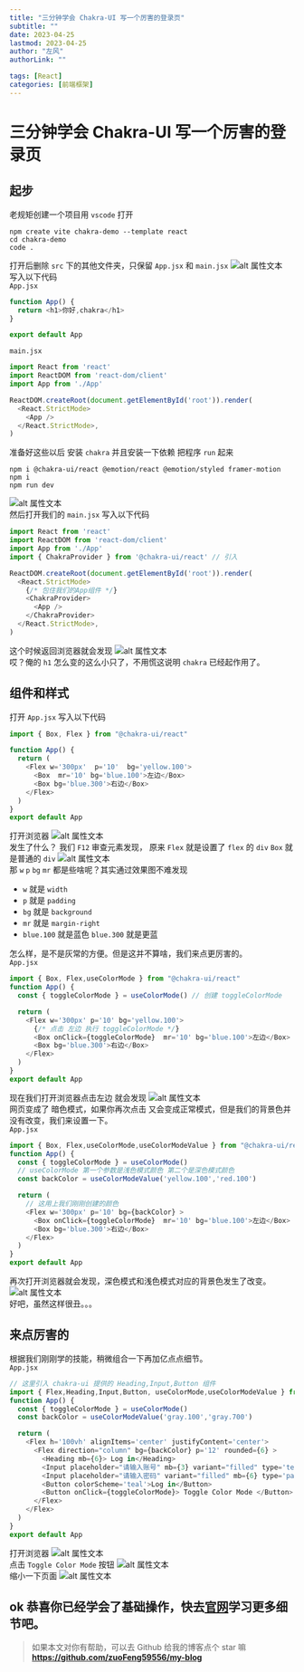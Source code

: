 ```yaml
---
title: "三分钟学会 Chakra-UI 写一个厉害的登录页"
subtitle: ""
date: 2023-04-25
lastmod: 2023-04-25
author: "左风"
authorLink: ""

tags: [React]
categories: [前端框架]
---
```


# 三分钟学会 Chakra-UI 写一个厉害的登录页
## 起步
老规矩创建一个项目用 `vscode` 打开
```
npm create vite chakra-demo --template react
cd chakra-demo
code .
```
打开后删除 `src` 下的其他文件夹，只保留 `App.jsx` 和 `main.jsx` 
![alt 属性文本](./image/1.png)   
写入以下代码   
`App.jsx`
```js
function App() {
  return <h1>你好,chakra</h1>
}

export default App

```
`main.jsx`
```js
import React from 'react'
import ReactDOM from 'react-dom/client'
import App from './App'

ReactDOM.createRoot(document.getElementById('root')).render(
  <React.StrictMode>
    <App />
  </React.StrictMode>,
)
```
准备好这些以后 安装 `chakra` 并且安装一下依赖 把程序 `run` 起来
```
npm i @chakra-ui/react @emotion/react @emotion/styled framer-motion
npm i
npm run dev
```
![alt 属性文本](./image/2.png)   
然后打开我们的  `main.jsx` 写入以下代码
```js
import React from 'react'
import ReactDOM from 'react-dom/client'
import App from './App'
import { ChakraProvider } from '@chakra-ui/react' // 引入

ReactDOM.createRoot(document.getElementById('root')).render(
  <React.StrictMode>
    {/* 包住我们的App组件 */}
    <ChakraProvider> 
      <App />
    </ChakraProvider>
  </React.StrictMode>,
)
```
这个时候返回浏览器就会发现 
![alt 属性文本](./image/3.png)   
哎？俺的 `h1` 怎么变的这么小只了，不用慌这说明 `chakra` 已经起作用了。

## 组件和样式
打开 `App.jsx` 写入以下代码
```js
import { Box, Flex } from "@chakra-ui/react"

function App() {
  return (
    <Flex w='300px'  p='10'  bg='yellow.100'>
      <Box  mr='10' bg='blue.100'>左边</Box>
      <Box bg='blue.300'>右边</Box>
    </Flex>
  )
}
export default App
```
打开浏览器
![alt 属性文本](./image/4.png)   
发生了什么？ 我们 `F12` 审查元素发现， 原来 `Flex` 就是设置了 `flex` 的 `div` `Box` 就是普通的 `div`
![alt 属性文本](./image/5.png)   
那 `w` `p` `bg` `mr` 都是些啥呢？其实通过效果图不难发现
- `w` 就是 `width`
- `p` 就是 `padding`
- `bg` 就是 `background`
- `mr` 就是 `margin-right`
- `blue.100` 就是蓝色  `blue.300` 就是更蓝

怎么样，是不是灰常的方便。但是这并不算啥，我们来点更厉害的。   
`App.jsx`
```js
import { Box, Flex,useColorMode } from "@chakra-ui/react"
function App() {
  const { toggleColorMode } = useColorMode() // 创建 toggleColorMode

  return (
    <Flex w='300px' p='10' bg='yellow.100'>
      {/* 点击 左边 执行 toggleColorMode */}
      <Box onClick={toggleColorMode}  mr='10' bg='blue.100'>左边</Box>
      <Box bg='blue.300'>右边</Box>
    </Flex>
  )
}
export default App
```
现在我们打开浏览器点击左边 就会发现
![alt 属性文本](./image/6.png)   
网页变成了 暗色模式，如果你再次点击 又会变成正常模式，但是我们的背景色并没有改变，我们来设置一下。   
`App.jsx`

```js
import { Box, Flex,useColorMode,useColorModeValue } from "@chakra-ui/react"
function App() {
  const { toggleColorMode } = useColorMode() 
  // useColorMode 第一个参数是浅色模式颜色 第二个是深色模式颜色
  const backColor = useColorModeValue('yellow.100','red.100')

  return (
    // 这用上我们刚刚创建的颜色
    <Flex w='300px' p='10' bg={backColor} >
      <Box onClick={toggleColorMode}  mr='10' bg='blue.100'>左边</Box>
      <Box bg='blue.300'>右边</Box>  
    </Flex>
  )
}
export default App
```
再次打开浏览器就会发现，深色模式和浅色模式对应的背景色发生了改变。
![alt 属性文本](./image/7.png)   
好吧，虽然这样很丑。。。

## 来点厉害的
根据我们刚刚学的技能，稍微组合一下再加亿点点细节。   
`App.jsx`
```js
// 这里引入 chakra-ui 提供的 Heading,Input,Button 组件
import { Flex,Heading,Input,Button, useColorMode,useColorModeValue } from "@chakra-ui/react"
function App() {
  const { toggleColorMode } = useColorMode() 
  const backColor = useColorModeValue('gray.100','gray.700')

  return (
    <Flex h='100vh' alignItems='center' justifyContent='center'>
      <Flex direction="column" bg={backColor} p='12' rounded={6} >
        <Heading mb={6}> Log in</Heading>
        <Input placeholder="请输入账号" mb={3} variant="filled" type='text' />
        <Input placeholder="请输入密码" variant="filled" mb={6} type='password' />
        <Button colorScheme='teal'>Log in</Button>
        <Button onClick={toggleColorMode}> Toggle Color Mode </Button>
      </Flex>
    </Flex>
  )
}
export default App
```
打开浏览器
![alt 属性文本](./image/8.png)   
点击 `Toggle Color Mode` 按钮
![alt 属性文本](./image/9.png)   
缩小一下页面
![alt 属性文本](./image/10.png)   

ok 恭喜你已经学会了基础操作，快去[官网](https://chakra-ui.com/)学习更多细节吧。
---
> 如果本文对你有帮助，可以去 Github 给我的博客点个 star 嘛    
> **https://github.com/zuoFeng59556/my-blog**